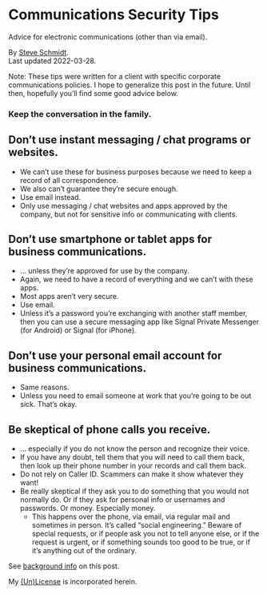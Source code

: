 
# Communications Security Tips
Advice for electronic communications (other than via email).

By [Steve Schmidt](mailto:steve@czmyt.com).<br />
Last updated 2022-03-28.

Note: These tips were written for a client with specific corporate communications policies.
I hope to generalize this post in the future.
Until then, hopefully you’ll find some good advice below.

### Keep the conversation in the family.

## Don’t use instant messaging / chat programs or websites.
- We can’t use these for business purposes because we need to keep a record of all correspondence.
- We also can’t guarantee they’re secure enough.
- Use email instead.
- Only use messaging / chat websites and apps approved by the company, but not for sensitive info or communicating with clients.

## Don’t use smartphone or tablet apps for business communications.
- … unless they’re approved for use by the company.
- Again, we need to have a record of everything and we can’t with these apps.
- Most apps aren’t very secure.
- Use email.
- Unless it’s a password you’re exchanging with another staff member, then you can use a secure messaging app like Signal Private Messenger (for Android) or Signal (for iPhone).

## Don’t use your personal email account for business communications.
- Same reasons.
- Unless you need to email someone at work that you’re going to be out sick. That’s okay.

## Be skeptical of phone calls you receive.
- … especially if you do not know the person and recognize their voice.
- If you have any doubt, tell them that you will need to call them back, then look up their phone number in your records and call them back.
- Do not rely on Caller ID. Scammers can make it show whatever they want!
- Be really skeptical if they ask you to do something that you would not normally do. Or if they ask for personal info or usernames and passwords. Or money. Especially money.
    - This happens over the phone, via email, via regular mail and sometimes in person. It’s called “social engineering.” Beware of special requests, or if people ask you not to tell anyone else, or if the request is urgent, or if something sounds too good to be true, or if it’s anything out of the ordinary.

See [background info](README.md) on this post.

My [(Un)License](UNLICENSE.md) is incorporated herein.
